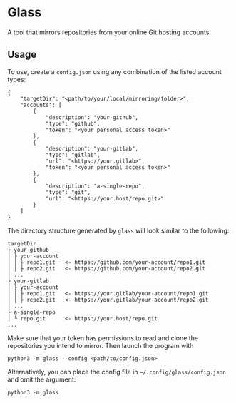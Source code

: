 # Glass

A tool that mirrors repositories from your online Git hosting accounts.

## Usage

To use, create a `config.json` using any combination of the listed account types:

```
{
    "targetDir": "<path/to/your/local/mirroring/folder>",
    "accounts": [
        {
            "description": "your-github",
            "type": "github",
            "token": "<your personal access token>"
        },
        {
            "description": "your-gitlab",
            "type": "gitlab",
            "url": "<https://your.gitlab>",
            "token": "<your personal access token>"
        },
        {
            "description": "a-single-repo",
            "type": "git",
            "url": "<https://your.host/repo.git>"
        }
    ]
}
```

The directory structure generated by `glass` will look similar to the following:

```
targetDir
├ your-github
│ ├ your-account
│ │ ├ repo1.git   <- https://github.com/your-account/repo1.git
│ │ ├ repo2.git   <- https://github.com/your-account/repo2.git
│ ...
├ your-gitlab
│ ├ your-account
│ │ ├ repo1.git   <- https://your.gitlab/your-account/repo1.git
│ │ ├ repo2.git   <- https://your.gitlab/your-account/repo2.git
│ ...
├ a-single-repo
│ └ repo.git      <- https://your.host/repo.git
...
```

Make sure that your token has permissions to read and clone the repositories you intend to mirror. Then launch the program with

```
python3 -m glass --config <path/to/config.json>
```

Alternatively, you can place the config file in `~/.config/glass/config.json` and omit the argument:

```
python3 -m glass
```
